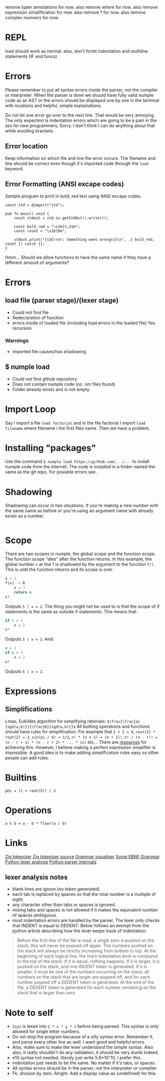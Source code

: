 remove typer annotations for now. also remove where for now. also remove expression simplification for now. also remove ? for now. also remove complex numners for now.
# REPL
load should work as normal. also, don't fortet indentation and multiline statements (IF and funcs)
# Errors
Please remember to put all syntax errors inside the parser, not the compiler or interpreter. When the parser is done we should have fully valid numple code as an AST or the errors should be displayed one by one in the terminal with locations and helpful, simple explainations.

Do not let one error go over to the next line. That would be very annoying. The only expection is indentation errors which are going to be a pain in the ass for new programmers, Sorry. I don't think I can do anything about that while avoiding brackets.
## Error location
Keep information on which file and line the error occurs. The filename and line should be correct even though it's imported code through the `load` keyword.
## Error Formatting (ANSI excape codes)
Sample program to print in bold, red text using ANSI escape codes.
```zig
const std = @import("std");

pub fn main() void {
    const stdout = std.io.getStdOut().writer();

    const bold_red = "\x1b[1;31m";
    const reset = "\x1b[0m";

    stdout.print("{s}Error: Something went wrong{s}\n", .{ bold_red, reset }) catch {};
}
```
Hmm... Should we allow functions to have the same name if they have a different amount of arguments?
# Errors
## load file (parser stage)/(lexer stage)
- Could not find file
- Redeclaration of function
- errors inside of loaded file (including load errors in the loaded file) Yes recursion
### Warnings
- imported file causes/has shadowing.
## $ numple load
- Could not find github repository
- Does not contain numple code (no .nm files found)
- Folder already exists and is not empty
# Import Loop
Say I import a file `load factorial` and in the file factorial I import `load filename` where filename i the first files name. Then we have a problem,
# Installing "packages"
Use the command `$ numple load https://github.com/.../...` to install numple code from the internet. The code is installed in a folder named the same as the git repo. For possible errors see []().
# Shadowing
Shadowing can occur in two situations. If you're making a new number with the same name as before or you're using an argument name with already exists as a number.
```
```
# Scope
There are two scopes in numple, the global scope and the function scope. The function scope "dies" after the function returns. In this example, the global number `x` at line 1 is shadowed by the argument to the function `f()`. This is until the function returns and its scope is over.
```rust
x = 2
f(x) -> R
    x = 3
    return x
x?
```
Outputs `5 | x = 2`. The thing you might not be used to is that the scope of if statements is the same as outside if statements. This means that:
```go
if 1 = 1
    x = 2
x?
```
Outputs `3 | x = 2`. And:
```go
x = 1
if x = 1
    x = 2
x?
```
Outputs `4 | x = 2`.

# Expressions
## Simplifications
Lmao, Euklides algorithm for simplifying rationals: `$\frac{\frac{a}{sgd(a,b)}}{\frac{b}{sgd(a,b)}}$`
All builting operations and functions should have rules for simplification. For example that `2 + 2 = 4`, `root(2) * root(2) = 2`, `sin(pi / 6) = 1/2`, `n! * (n + 1) = (n + 1)!`, `n! / (n - r)! = (n - r + 1) * (n - r + 2) * ... * (n)` etc... There are [resources](http://www.semdesigns.com/Products/DMS/SimpleDMSDomainExample.html#TransformationRules) for achieving this. However, I believe making a perfect expression simplifier is impossible. A good idea is to make adding simplification rules easy so other people can add rules.
# Builtins
`phi = (1 + root(5)) / 2`
# Operations
`a % b = a - b * floor(a / b)`

# Links
[Zig tokenizer](https://mitchellh.com/zig/tokenizer#from-tokens-to-trees)
[Zig tokenizer source](https://github.com/ziglang/zig/blob/master/lib/std/zig/tokenizer.zig)
[Grammar visualiser](https://dundalek.com/GrammKit/)
[Some EBNF Grammar](https://dzone.com/articles/ebnf-how-to-describe-the-grammar-of-a-language)
[Python lexer analysis](https://docs.python.org/3.3/reference/lexical_analysis.html#indentation)
[Python parser internals](https://github.com/python/cpython/blob/main/InternalDocs/parser.md)
## lexer analysis notes
- blank lines are ignore (no token generated)
- each tab is replaced by spaces so that the total number is a multiple of eight.
- any character other than tabs or spaces is ignored.
- mixing tabs and spaces is not allowed if it makes the equivalent number of spaces ambiguous.
- most indentation errors are handled by the parser. The lexer only checks that INDENT is equal to DEDENT.
Below follows an exempt from the python article describing how the lexer keeps track of indentation:
> Before the first line of the file is read, a single zero is pushed on the stack; this will never be popped off again. The numbers pushed on the stack will always be strictly increasing from bottom to top. At the beginning of each logical line, the line’s indentation level is compared to the top of the stack. If it is equal, nothing happens. If it is larger, it is pushed on the stack, and one INDENT token is generated. If it is smaller, it must be one of the numbers occurring on the stack; all numbers on the stack that are larger are popped off, and for each number popped off a DEDENT token is generated. At the end of the file, a DEDENT token is generated for each number remaining on the stack that is larger than zero

# Note to self
- `2xyz` is lexed into `2 * x * y * z` before being parsed. This syntax is only allowed for single letter numbers.
- Do not stop the program because of a silly syntax error. Remember it, and parse every other line as well. I want good and helpful errors.
- Also, make sure to make the lexer understand the simple syntax. Also also, it really shouldn't do any validation, it should be very dumb indeed.
- e10 syntax not needed, literaly just write 5.6*10^10, I prefer this.
- indentation just needs to be the same. No matter if it's tabs, or spaces.
- All syntax errors should be in the parser, not the interpreter or compiler.
- Fk, division by zero. Alright. Add a display value as (undefined) for this.
